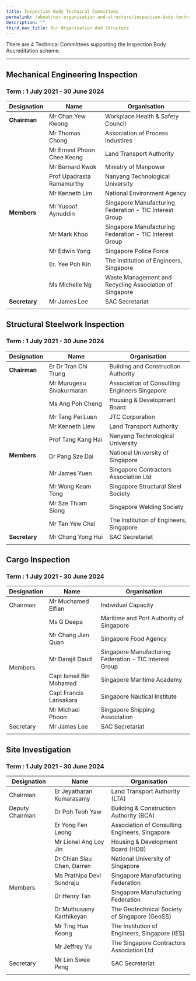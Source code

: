 ```yaml
---
title: Inspection Body Technical Committees
permalink: /about/our-organisation-and-structure/inspection-body-technical-committees/
description: ""
third_nav_title: Our Organisation And Structure
---
```

There are 4 Technical Committees supporting the Inspection Body Accreditation scheme.

---

## Mechanical Engineering Inspection
### Term : 1 July 2021 - 30 June 2024


<table>
<thead>
  <tr>
    <th>Designation</th>
    <th>Name</th>
    <th>Organisation</th>
  </tr>
</thead>
<tbody>
  <tr>
		<td><b>Chairman</b></td>
    <td>Mr Chan Yew Kwong</td>
    <td>Workplace Health &amp; Safety Council</td>
  </tr>
  <tr>
		<td rowspan="10"><b>Members</b></td>
    <td>Mr Thomas Chong</td>
    <td>Association of Process Industires</td>
  </tr>
  <tr>
    <td>Mr Ernest Phoon Chee Keong</td>
    <td>Land Transport Authority</td>
  </tr>
  <tr>
    <td>Mr Bernard Kwok</td>
    <td>Ministry of Manpower</td>
  </tr>
  <tr>
    <td>Prof Upadrasta Ramamurthy</td>
    <td>Nanyang Technological University</td>
  </tr>
  <tr>
    <td>Mr Kenneth Lim</td>
    <td>National Environment Agency</td>
  </tr>
  <tr>
    <td>Mr Yusoof Aynuddin</td>
    <td>Singapore Manufacturing Federation - TIC Interest Group</td>
  </tr>
  <tr>
    <td>Mr Mark Khoo</td>
    <td>Singapore Manufacturing Federation - TIC Interest Group</td>
  </tr>
  <tr>
    <td>Mr Edwin Yong</td>
    <td>Singapore Police Force</td>
  </tr>
  <tr>
    <td>Er. Yee Poh Kin</td>
    <td>The Institution of Engineers, Singapore</td>
  </tr>
  <tr>
    <td>Ms Michelle Ng</td>
    <td>Waste Management and Recycling Association of Singapore</td>
  </tr>
  <tr>
		<td><b>Secretary</b></td>
    <td>Mr James Lee</td>
    <td>SAC Secretariat</td>
  </tr>
  <tr>
    <td></td>
    <td></td>
    <td></td>
  </tr>
</tbody>
</table>


## Structural Steelwork Inspection
### Term : 1 July 2021 - 30 June 2024

<table>
<thead>
  <tr>
    <th>Designation</th>
    <th>Name</th>
    <th>Organisation</th>
  </tr>
</thead>
<tbody>
  <tr>
		<td><b>Chairman</b></td>
    <td>Er Dr Tran Chi Trung</td>
    <td>Building and Construction Authority</td>
  </tr>
  <tr>
    <td rowspan="10"><b>Members
    </b></td><td>Mr Murugesu Sivakurmaran</td>
    <td>Association of Consulting Engineers Singapore</td>
  </tr>
  <tr>
    <td>Ms Ang Poh Cheng</td>
    <td>Housing &amp; Development Board</td>
  </tr>
  <tr>
    <td>Mr Tang Pei Luen</td>
    <td>JTC Corporation</td>
  </tr>
  <tr>
    <td>Mr Kenneth Liew</td>
    <td>Land Transport Authority</td>
  </tr>
  <tr>
    <td>Prof Tang Kang Hai</td>
    <td>Nanyang Technological University</td>
  </tr>
  <tr>
    <td>Dr Pang Sze Dai</td>
    <td>National University of Singapore</td>
  </tr>
  <tr>
    <td>Mr James Yuen</td>
    <td>Singapore Contractors Association Ltd</td>
  </tr>
  <tr>
    <td>Mr Wong Keam Tong</td>
    <td>Singapore Structural Steel Society</td>
  </tr>
  <tr>
    <td>Mr Sze Thiam Siong</td>
    <td>Singapore Welding Society</td>
  </tr>
  <tr>
    <td>Mr Tan Yew Chai</td>
    <td>The Institution of Engineers, Singapore</td>
  </tr>
  <tr>
    <td><b>Secretary</b></td>
    <td>Mr Chong Yong Hui</td>
    <td>SAC Secretariat</td>
  </tr>
  <tr>
    <td></td>
    <td></td>
    <td></td>
  </tr>
</tbody>
</table>



## Cargo Inspection
### Term : 1 July 2021 - 30 June 2024


<table>
<thead>
  <tr>
    <th>Designation</th>
    <th>Name</th>
    <th>Organisation</th>
  </tr>
</thead>
<tbody>
  <tr>
    <td>Chairman</td>
    <td>Mr Muchamed Elfian</td>
    <td>Individual Capacity</td>
  </tr>
  <tr>
    <td rowspan="6">Members</td>
    <td>Ms G Deepa</td>
    <td>Maritime and Port Authority of Singapore</td>
  </tr>
  <tr>
    <td>Mr Chang Jian Quan</td>
    <td>Singapore Food Agency</td>
  </tr>
  <tr>
    <td>Mr Darajit Daud</td>
    <td>Singapore Manufacturing Federation - TIC Interest Group</td>
  </tr>
  <tr>
    <td>Capt Ismail Bin Mohamad</td>
    <td>Singapore Maritime Academy</td>
  </tr>
  <tr>
    <td>Capt Francis Lansakara</td>
    <td>Singapore Nautical Institute</td>
  </tr>
  <tr>
    <td>Mr Michael Phoon</td>
    <td>Singapore Shipping Association</td>
  </tr>
  <tr>
    <td>Secretary</td>
    <td>Mr James Lee</td>
    <td>SAC Secretariat</td>
  </tr>
  <tr>
    <td></td>
    <td></td>
    <td></td>
  </tr>
</tbody>
</table>


## Site Investigation
### Term : 1 July 2021 - 30 June 2024


<table>
<thead>
  <tr>
    <th>Designation</th>
    <th>Name</th>
    <th>Organisation</th>
  </tr>
</thead>
<tbody>
  <tr>
    <td>Chairman</td>
    <td>Er Jeyatharan Kumarasamy</td>
    <td>Land Transport Authority (LTA)</td>
  </tr>
  <tr>
    <td>Deputy Chairman</td>
    <td>Dr Poh Teoh Yaw</td>
    <td>Building &amp; Construction Authority (BCA)</td>
  </tr>
  <tr>
    <td rowspan="8">Members</td>
    <td>Er Yong Fen Leong</td>
    <td>Association of Consulting Engineers, Singapore</td>
  </tr>
  <tr>
    <td>Mr Lionel Ang Loy Jin</td>
    <td>Housing &amp; Development Board (HDB)</td>
  </tr>
  <tr>
    <td>Dr Chian Siau Chen, Darren</td>
    <td>National University of Singapore</td>
  </tr>
  <tr>
    <td>Ms Prathipa Devi Sundraju</td>
    <td>Singapore Manufacturing Federation</td>
  </tr>
  <tr>
    <td>Dr Henry Tan</td>
    <td>Singapore Manufacturing Federation</td>
  </tr>
  <tr>
    <td>Dr Muthusamy Karthikeyan</td>
    <td>The Geotechnical Society of Singapore (GeoSS)</td>
  </tr>
  <tr>
    <td>Mr Ting Hua Keong</td>
    <td>The Institution of Engineers, Singapore (IES)</td>
  </tr>
  <tr>
    <td>Mr Jeffrey Yu</td>
    <td>The Singapore Contractors Association Ltd</td>
  </tr>
  <tr>
    <td>Secretary</td>
    <td>Mr Lim Swee Peng</td>
    <td>SAC Secretariat</td>
  </tr>
  <tr>
    <td></td>
    <td></td>
    <td></td>
  </tr>
</tbody>
</table>